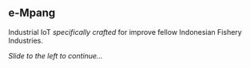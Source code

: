 ##  e-Mpang

Industrial IoT *specifically crafted* for improve fellow Indonesian Fishery Industries.

*Slide to the left to continue...*

